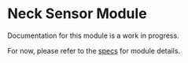 # Neck Sensor Module
Documentation for this module is a work in progress.

For now, please refer to the [specs](specs.yaml) for module details.
